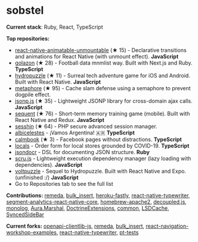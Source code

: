 # sobstel

**Current stack**: Ruby, React, TypeScript

**Top repositories:**

- [react-native-animatable-unmountable](https://github.com/sobstel/react-native-animatable-unmountable) (★ 15) - Declarative transitions and animations for React Native (with unmount effect). **JavaScript**
- [golazon](https://github.com/sobstel/golazon) (★ 28) - Football data mnmlist way. Built with Next.js and Ruby. **TypeScript**
- [hydropuzzle](https://github.com/sobstel/hydropuzzle) (★ 11) - Surreal tech adventure game for iOS and Android. Built with React Native. **JavaScript**
- [metaphore](https://github.com/sobstel/metaphore) (★ 95) - Cache slam defense using a semaphore to prevent dogpile effect.
- [jsonp.js](https://github.com/sobstel/jsonp.js) (★ 35) - Lightweight JSONP library for cross-domain ajax calls. **JavaScript**
- [sequent](https://github.com/sobstel/sequent) (★ 76) - Short-term memory training game (mobile). Built with React Native and Redux. **JavaScript**
- [sesshin](https://github.com/sobstel/sesshin) (★ 64) - PHP secure advanced session manager.
- [albicelestes](https://github.com/sobstel/albicelestes) - ¡Vamos Argentina! 🇦🇷 **TypeScript**
- [calmbook](https://github.com/sobstel/calmbook) (★ 3) - Facebook pages without distractions. **TypeScript**
- [locals](https://github.com/sobstel/locals) - Order form for local stores grounded by COVID-19. **TypeScript**
- [jsondocr](https://github.com/sobstel/jsondocr) - DSL for documenting JSON structure. **Ruby**
- [scru.js](https://github.com/sobstel/scru.js) - Lightweight execution dependency manager (lazy loading with dependencies). **JavaScript**
- [voltpuzzle](https://github.com/sobstel/voltpuzzle) - Sequel to Hydropuzzle. Built with React Native and Expo. (unfinished :/) **JavaScript**
- Go to Repositories tab to see the full list

**Contributions:**
[remeda](https://github.com/remeda/remeda/commits?author=sobstel), [bulk_insert](https://github.com/jamis/bulk_insert/commits?author=sobstel), [heroku-fastly](https://github.com/fastly/heroku-fastly/commits?author=sobstel), [react-native-typewriter](https://github.com/TaylorBriggs/react-native-typewriter/commits?author=sobstel), [segment-analytics-react-native-core](https://github.com/Nabobil/segment-analytics-react-native-core/commits?author=sobstel), [homebrew-apache2](https://github.com/djl/homebrew-apache2/commits?author=sobstel), [decoupled.js](https://github.com/maciejsmolinski/decoupled.js/commits?author=sobstel), [monolog](https://github.com/Seldaek/monolog/commits?author=sobstel), [Aura.Marshal](https://github.com/auraphp/Aura.Marshal/commits?author=sobstel), [DoctrineExtensions](https://github.com/beberlei/DoctrineExtensions/commits?author=sobstel), [common](https://github.com/doctrine/common/commits?author=sobstel), [LSDCache](https://github.com/gsmlabs/LSDCache/commits?author=sobstel), [SyncedSideBar](https://github.com/TheSpyder/SyncedSideBar/commits?author=sobstel)

**Current forks:**
[openapi-clientlib-js](https://github.com/sobstel/openapi-clientlib-js), [remeda](https://github.com/sobstel/remeda), [bulk_insert](https://github.com/sobstel/bulk_insert), [react-navigation-workshop-examples](https://github.com/sobstel/react-navigation-workshop-examples), [react-native-typewriter](https://github.com/sobstel/react-native-typewriter), [pt-tests](https://github.com/sobstel/pt-tests)
